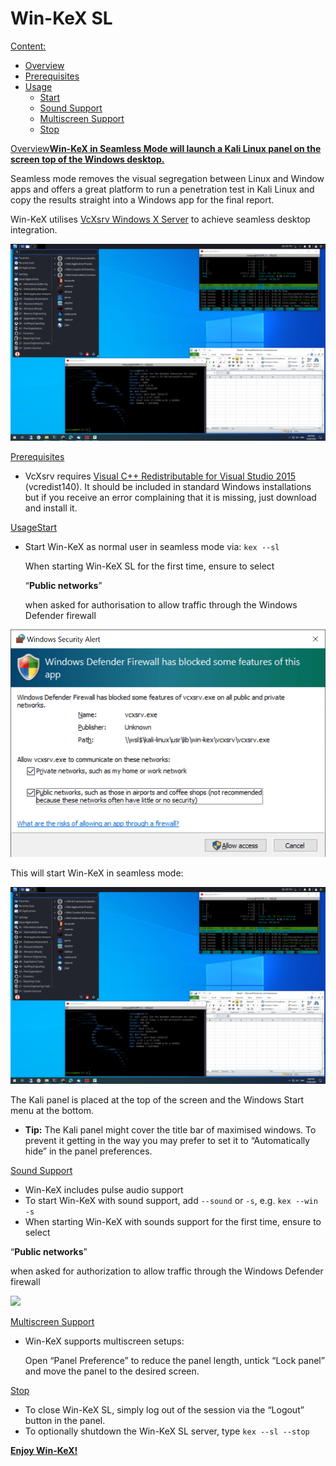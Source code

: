 # Win-KeX SL

[Content:](broken-reference)

* [Overview](broken-reference)
* [Prerequisites](broken-reference)
* [Usage](broken-reference)
  * [Start](broken-reference)
  * [Sound Support](broken-reference)
  * [Multiscreen Support](broken-reference)
  * [Stop](broken-reference)

[Overview](broken-reference)[**Win-KeX in Seamless Mode will launch a Kali Linux panel on the screen top of the Windows desktop.**](broken-reference)

Seamless mode removes the visual segregation between Linux and Window apps and offers a great platform to run a penetration test in Kali Linux and copy the results straight into a Windows app for the final report.

Win-KeX utilises [VcXsrv Windows X Server](https://sourceforge.net/projects/vcxsrv/) to achieve seamless desktop integration.

[![](<../../../.gitbook/assets/win kex sl (1).png>)](<../../../.gitbook/assets/win kex sl (1).png>)

[Prerequisites](broken-reference)

* VcXsrv requires [Visual C++ Redistributable for Visual Studio 2015](https://www.microsoft.com/en-US/download/details.aspx?id=48145) (vcredist140). It should be included in standard Windows installations but if you receive an error complaining that it is missing, just download and install it.

[Usage](broken-reference)[Start](broken-reference)

*   Start Win-KeX as normal user in seamless mode via: `kex --sl`

    When starting Win-KeX SL for the first time, ensure to select

    “**Public networks**”

    when asked for authorisation to allow traffic through the Windows Defender firewall

[![](../../../.gitbook/assets/firewall.png)](../../../.gitbook/assets/firewall.png)

This will start Win-KeX in seamless mode:

[![](<../../../.gitbook/assets/win kex sl (1).png>)](<../../../.gitbook/assets/win kex sl (1).png>)

The Kali panel is placed at the top of the screen and the Windows Start menu at the bottom.

* **Tip:** The Kali panel might cover the title bar of maximised windows. To prevent it getting in the way you may prefer to set it to “Automatically hide” in the panel preferences.

[Sound Support](broken-reference)

* Win-KeX includes pulse audio support
* To start Win-KeX with sound support, add `--sound` or `-s`, e.g. `kex --win -s`
* When starting Win-KeX with sounds support for the first time, ensure to select

“**Public networks**”

when asked for authorization to allow traffic through the Windows Defender firewall

[![](<../../../.gitbook/assets/win kex pulseaudio\_firewall.png>)](<../../../.gitbook/assets/win kex pulseaudio\_firewall.png>)

[Multiscreen Support](broken-reference)

*   Win-KeX supports multiscreen setups:

    Open “Panel Preference” to reduce the panel length, untick “Lock panel” and move the panel to the desired screen.

[Stop](broken-reference)

* To close Win-KeX SL, simply log out of the session via the “Logout” button in the panel.
* To optionally shutdown the Win-KeX SL server, type `kex --sl --stop`

[**Enjoy Win-KeX!**](broken-reference)
